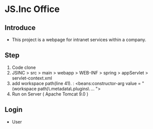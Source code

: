 # JS.Inc Office
Introduce
--------------------------
- This project is a webpage for intranet services within a company.

Step
--------------------------
1. Code clone
2. JSINC > src > main > webapp > WEB-INF > spring > appServlet > servlet-context.xml
3. add workspace path(line 41).   : <beans:constructor-arg value = "(workspace path)\\.metadata\\.plugins\ ...  "\> 
4. Run on Server ( Apache Tomcat 9.0 )

Login
---------------------------
- User
